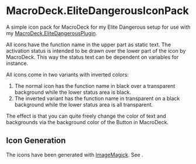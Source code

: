 # MacroDeck.EliteDangerousIconPack
A simple icon pack for MacroDeck for my Elite Dangerous setup for use with my [MacroDeck.EliteDangerousPlugin](https://github.com/lochkartenman/MacroDeck.EliteDangerousPlugin).

All icons have the function name in the upper part as static text. The activation status is intended to be drawn over the lower part of the icon by MacroDeck. This way the status text can be dependent on variables for instance.

All icons come in two variants with inverted colors:
1. The normal  icon has the function name in black over a transparent background while the lower status area is black.
2. The inverted variant has the function name in transparent on a black background while the lower status area is all transparent.

The effect is that you can quite freely change the color of text and backgrounds via the background color of the Button in MacroDeck. 

## Icon Generation
The icons have been generated with [ImageMagick](https://imagemagick.org/). See [](./generate.bat).